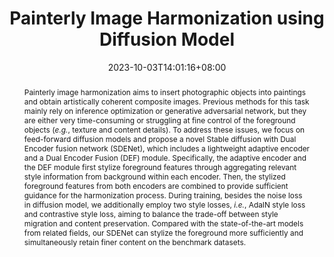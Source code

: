 ---
# Documentation: https://sourcethemes.com/academic/docs/managing-content/

title: "Painterly Image Harmonization using Diffusion Model"
authors: 
- Lingxiao Lu
- Jiangtong Li
- Li Niu
- Liqing Zhang.
date: 2023-10-03T14:01:16+08:00
doi: ""

# Schedule page publish date (NOT publication's date).
publishDate: 2023-10-03T14:01:16+08:00

# Publication type.
# Legend: 0 = Uncategorized; 1 = Conference paper; 2 = Journal article;
# 3 = Preprint / Working Paper; 4 = Report; 5 = Book; 6 = Book section;
# 7 = Thesis; 8 = Patent
publication_types: ["1"]

# Publication name and optional abbreviated publication name.
publication: Proceedings of the 31th ACM International Conference on Multimedia (ACM MM 2023)
publication_short: "ACM MM 2023"

abstract: "Painterly image harmonization aims to insert photographic objects into paintings and obtain artistically coherent composite images. Previous methods for this task mainly rely on inference optimization or generative adversarial network, but they are either very time-consuming or struggling at fine control of the foreground objects (*e.g.*, texture and content details). To address these issues, we focus on feed-forward diffusion models and propose a novel Stable diffusion with Dual Encoder fusion network (SDENet), which includes a lightweight adaptive encoder and a Dual Encoder Fusion (DEF) module. Specifically, the adaptive encoder and the DEF module first stylize foreground features through aggregating relevant style information from background within each encoder. Then, the stylized foreground features from both encoders are combined to provide sufficient guidance for the harmonization process. During training, besides the noise loss in diffusion model, we additionally employ two style losses, *i.e.*, AdaIN style loss and contrastive style loss, aiming to balance the trade-off between style migration and content preservation. Compared with the state-of-the-art models from related fields, our SDENet can stylize the foreground more sufficiently and simultaneously retain finer content on the benchmark datasets."

# Summary. An optional shortened abstract.
summary: ""

tags: []
categories: []
featured: false

# Custom links (optional).
#   Uncomment and edit lines below to show custom links.
# links:
# - name: Follow
#   url: https://twitter.com
#   icon_pack: fab
#   icon: twitter

url_pdf: 
url_code: 
url_dataset: 
url_poster:
url_project:
url_slides:
url_source:
url_video:

# Featured image
# To use, add an image named `featured.jpg/png` to your page's folder. 
# Focal points: Smart, Center, TopLeft, Top, TopRight, Left, Right, BottomLeft, Bottom, BottomRight.
image:
  caption: "Model Structure"
  focal_point: "Right"
  preview_only: True

# Associated Projects (optional).
#   Associate this publication with one or more of your projects.
#   Simply enter your project's folder or file name without extension.
#   E.g. `internal-project` references `content/project/internal-project/index.md`.
#   Otherwise, set `projects: []`.
projects: []

# Slides (optional).
#   Associate this publication with Markdown slides.
#   Simply enter your slide deck's filename without extension.
#   E.g. `slides: "example"` references `content/slides/example/index.md`.
#   Otherwise, set `slides: ""`.
slides: ""
---